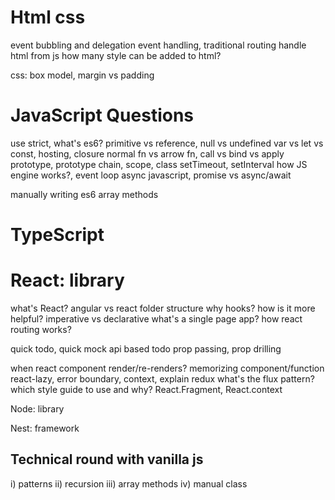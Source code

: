 
# Html css

event bubbling and delegation
event handling, traditional routing
handle html from js
how many style can be added to html?

css: box model, margin vs padding

# JavaScript Questions

use strict, what's es6?
primitive vs reference, null vs undefined
var vs let vs const, hosting, closure
normal fn vs arrow fn, call vs bind vs apply
prototype, prototype chain, scope, class
setTimeout, setInterval
how JS engine works?, event loop
async javascript, promise vs async/await

manually writing es6 array methods

# TypeScript

# React: library

what's React? angular vs react
folder structure
why hooks? how is it more helpful?
imperative vs declarative
what's a single page app? how react routing works?

quick todo, quick mock api based todo
prop passing, prop drilling

when react component render/re-renders?
memorizing component/function
react-lazy, error boundary, context, explain redux
what's the flux pattern?
which style guide to use and why?
React.Fragment, React.context

Node: library

Nest: framework

## Technical round with vanilla js

i) patterns
ii) recursion
iii) array methods
iv) manual class
